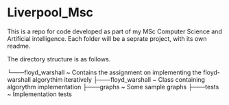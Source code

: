 # Liverpool_Msc

This is a repo for code developed as part of my MSc Computer Science and Artificial intelligence.
Each folder will be a seprate project, with its own readme.

The directory structure is as follows.

└───floyd_warshall          ~ Contains the assignment on implementing the floyd-warshall algorythim iteratively
    ├───floyd_warshall      ~ Class containing algorythm implementation
    ├───graphs              ~ Some sample graphs
    ├───tests               ~ Implementation tests
